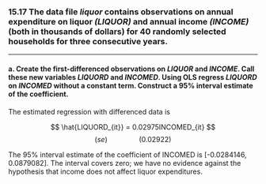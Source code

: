 ### 15.17 The data file *liquor* contains observations on annual expenditure on liquor *(LIQUOR)* and annual income *(INCOME)* (both in thousands of dollars) for 40 randomly selected households for three consecutive years.
---
#### a. Create the first-differenced observations on *LIQUOR* and *INCOME*. Call these new variables *LIQUORD* and *INCOMED*. Using OLS regress *LIQUORD* on *INCOMED* without a constant term. Construct a 95% interval estimate of the coefficient.

The estimated regression with differenced data is  

$$
\hat{LIQUORD_{it}} =  0.02975INCOMED_{it}
$$
$$
(se) \qquad \qquad (0.02922)
$$

The 95% interval estimate of the coefficient of INCOMED is [-0.0284146, 0.0879082]. The 
interval covers zero; we have no evidence against the hypothesis that income does not affect 
liquor expenditures. 
